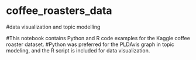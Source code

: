 # coffee_roasters_data
#data visualization and topic modelling

#This notebook contains Python and R code examples for the Kaggle coffee roaster dataset. 
#Python was preferred for the PLDAvis graph in topic modeling, and the R script is included for data visualization.
